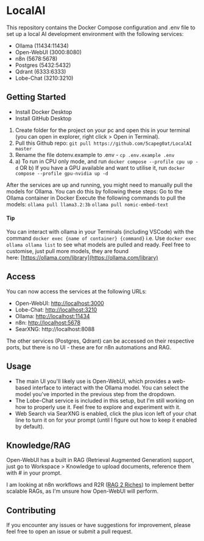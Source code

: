 # LocalAI
This repository contains the Docker Compose configuration and .env file to set up a local AI development environment with the following services:

- Ollama (11434:11434)
- Open-WebUI (3000:8080)
- n8n (5678:5678)
- Postgres (5432:5432)
- Qdrant (6333:6333)
- Lobe-Chat (3210:3210)

## Getting Started
- Install Docker Desktop
- Install GitHub Desktop
1. Create folder for the project on your pc and open this in your terminal (you can open in explorer, right click > Open in Terminal).
2. Pull this Github repo: `git pull https://github.com/5capeg0at/LocalAI master`
3. Rename the file dotenv.example to .env - `cp .env.example .env`
4. a) To run in CPU only mode, and run `docker compose --profile cpu up -d` OR
   b) If you have a GPU available and want to utilise it, run `docker compose --profile gpu-nvidia up -d`

After the services are up and running, you might need to manually pull the models for Ollama. You can do this by following these steps:
  Go to the Ollama container in Docker Execute the following commands to pull the models:
    `ollama pull llama3.2:3b` `ollama pull nomic-embed-text`
#### Tip
  You can interact with ollama in your Terminals (including VSCode) with the command `docker exec {name of container} {command}`
  i.e. Use `docker exec ollama ollama list` to see what models are pulled and ready.
  Feel free to customise, just pull more models, they are found here: [https://ollama.com/library](https://ollama.com/library)

## Access
You can now access the services at the following URLs:

- Open-WebUI: [http://localhost:3000](http://localhost:3000/)
- Lobe-Chat: [http://localhost:3210](http://localhost:3210/)
- Ollama: [http://localhost:11434](http://localhost:11434/)
- n8n: [http://localhost:5678](http://localhost:5678/)
- SearXNG: http://localhost:8088

The other services (Postgres, Qdrant) can be accessed on their respective ports, but there is no UI - these are for n8n automations and RAG.

## Usage
- The main UI you'll likely use is Open-WebUI, which provides a web-based interface to interact with the Ollama model. You can select the model you've imported in the previous step from the dropdown. 
- The Lobe-Chat service is included in this setup, but I'm still working on how to properly use it. Feel free to explore and experiment with it.
- Web Search via SearXNG is enabled, click the plus icon left of your chat line to turn it on for your prompt (until I figure out how to keep it enabled by default).

## Knowledge/RAG
Open-WebUI has a built in RAG (Retrieval Augmented Generation) support, just go to Workspace > Knowledge to upload documents, reference them with # in your prompt. 

I am looking at n8n workflows and R2R ([RAG 2 Riches](https://github.com/SciPhi-AI/R2R)) to implement better scalable RAGs, as I'm unsure how Open-WebUI will perform. 


## Contributing

If you encounter any issues or have suggestions for improvement, please feel free to open an issue or submit a pull request.
